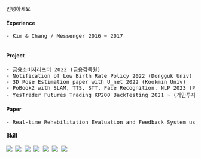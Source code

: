 

<p align="left"> 안녕하세요 <br></p>
<h4 align="left"> Experience</h4>
<pre>
- Kim & Chang / Messenger 2016 ~ 2017

</pre>
<h4 align="left">Project</h4>
<pre>
- 금융소비자리포터 2022 (금융감독원)
- Notification of Low Birth Rate Policy 2022 (Dongguk Univ)
- 3D Pose Estimation paper with U_net 2022 (Kookmin Univ)
- PoBook2 with SLAM, TTS, STT, Face Recognition, NLP 2023 (Postech)
- YesTrader Futures Trading KP200 BackTesting 2021 ~ (개인투자)
</pre>

<h4 align="left"> Paper</h4>
<pre>
- Real-time Rehabilitation Evaluation and Feedback System using Deep Learning based 3D Pose Estimation Model 2023
</pre>

<h4 align="left">Skill</h4>
<pre>
<img src="https://img.shields.io/badge/Python-3776AB?style=for-the-badge&logo=Python&logoColor=white"> <img src="https://img.shields.io/badge/pytorch-EE4C2C?style=for-the-badge&logo=pytorch&logoColor=white"> <img src="https://img.shields.io/badge/tensorflow-FF6F00?style=for-the-badge&logo=tensorflow&logoColor=white"> <img src="https://img.shields.io/badge/R-276DC3?style=for-the-badge&logo=R&logoColor=white"> <img src="https://img.shields.io/badge/MySQL-4479A1?style=for-the-badge&logo=MySQL&logoColor=white"> <img src="https://img.shields.io/badge/Linux-FCC624?style=for-the-badge&logo=Linux&logoColor=white"> <img src="https://img.shields.io/badge/raspberrypi-A22846?style=for-the-badge&logo=raspberrypi&logoColor=white">
</pre>

